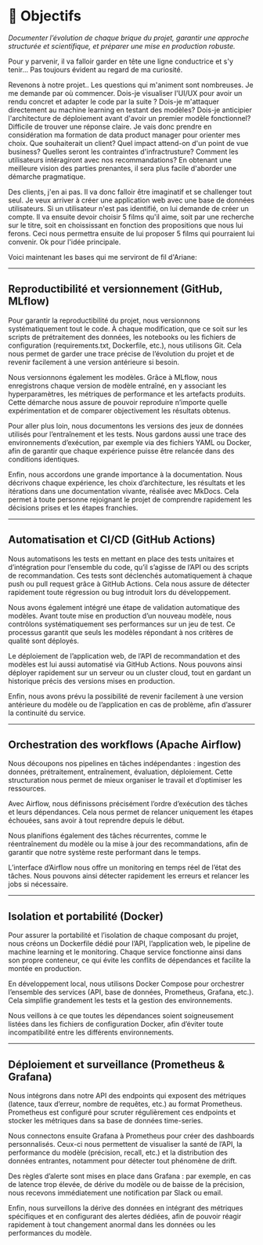 # 🎯 **Objectifs**

_Documenter l’évolution de chaque brique du projet, garantir une approche structurée et scientifique, et préparer une mise en production robuste._

Pour y parvenir, il va falloir garder en tête une ligne conductrice et s'y tenir... Pas toujours évident au regard de ma curiosité.

Revenons à notre projet.. Les questions qui m'animent sont nombreuses. Je me demande par où commencer. Dois-je visualiser l'UI/UX pour avoir un rendu concret et adapter le code par la suite ? Dois-je m'attaquer directement au machine learning en testant des modèles? Dois-je anticipier l'architecture de déploiement avant d'avoir un premier modèle fonctionnel? Difficile de trouver une réponse claire. Je vais donc prendre en considération ma formation de data product manager pour orienter mes choix. Que souhaiterait un client? Quel impact attend-on d'un point de vue business? Quelles seront les contraintes d'infractrusture? Comment les utilisateurs intéragiront avec nos recommandations? En obtenant une meilleure vision des parties prenantes, il sera plus facile d'aborder une démarche pragmatique.

Des clients, j'en ai pas. Il va donc falloir être imaginatif et se challenger tout seul. Je veux arriver à créer une application web avec une base de données utilisateurs. Si un utilisateur n'est pas identifié, on lui demande de créer un compte. Il va ensuite devoir choisir 5 films qu'il aime, soit par une recherche sur le titre, soit en choississant en fonction des propositions que nous lui ferons. Ceci nous permettra ensuite de lui proposer 5 films qui pourraient lui convenir. Ok pour l'idée principale.

Voici maintenant les bases qui me serviront de fil d'Ariane:

---

## Reproductibilité et versionnement (GitHub, MLflow)

Pour garantir la reproductibilité du projet, nous versionnons systématiquement tout le code. À chaque modification, que ce soit sur les scripts de prétraitement des données, les notebooks ou les fichiers de configuration (requirements.txt, Dockerfile, etc.), nous utilisons Git. Cela nous permet de garder une trace précise de l’évolution du projet et de revenir facilement à une version antérieure si besoin.

Nous versionnons également les modèles. Grâce à MLflow, nous enregistrons chaque version de modèle entraîné, en y associant les hyperparamètres, les métriques de performance et les artefacts produits. Cette démarche nous assure de pouvoir reproduire n’importe quelle expérimentation et de comparer objectivement les résultats obtenus.

Pour aller plus loin, nous documentons les versions des jeux de données utilisés pour l’entraînement et les tests. Nous gardons aussi une trace des environnements d’exécution, par exemple via des fichiers YAML ou Docker, afin de garantir que chaque expérience puisse être relancée dans des conditions identiques.

Enfin, nous accordons une grande importance à la documentation. Nous décrivons chaque expérience, les choix d’architecture, les résultats et les itérations dans une documentation vivante, réalisée avec MkDocs. Cela permet à toute personne rejoignant le projet de comprendre rapidement les décisions prises et les étapes franchies.

---

## Automatisation et CI/CD (GitHub Actions)

Nous automatisons les tests en mettant en place des tests unitaires et d’intégration pour l’ensemble du code, qu’il s’agisse de l’API ou des scripts de recommandation. Ces tests sont déclenchés automatiquement à chaque push ou pull request grâce à GitHub Actions. Cela nous assure de détecter rapidement toute régression ou bug introduit lors du développement.

Nous avons également intégré une étape de validation automatique des modèles. Avant toute mise en production d’un nouveau modèle, nous contrôlons systématiquement ses performances sur un jeu de test. Ce processus garantit que seuls les modèles répondant à nos critères de qualité sont déployés.

Le déploiement de l’application web, de l’API de recommandation et des modèles est lui aussi automatisé via GitHub Actions. Nous pouvons ainsi déployer rapidement sur un serveur ou un cluster cloud, tout en gardant un historique précis des versions mises en production.

Enfin, nous avons prévu la possibilité de revenir facilement à une version antérieure du modèle ou de l’application en cas de problème, afin d’assurer la continuité du service.

---

## Orchestration des workflows (Apache Airflow)

Nous découpons nos pipelines en tâches indépendantes : ingestion des données, prétraitement, entraînement, évaluation, déploiement. Cette structuration nous permet de mieux organiser le travail et d’optimiser les ressources.

Avec Airflow, nous définissons précisément l’ordre d’exécution des tâches et leurs dépendances. Cela nous permet de relancer uniquement les étapes échouées, sans avoir à tout reprendre depuis le début.

Nous planifions également des tâches récurrentes, comme le réentraînement du modèle ou la mise à jour des recommandations, afin de garantir que notre système reste performant dans le temps.

L’interface d’Airflow nous offre un monitoring en temps réel de l’état des tâches. Nous pouvons ainsi détecter rapidement les erreurs et relancer les jobs si nécessaire.

---

## Isolation et portabilité (Docker)

Pour assurer la portabilité et l’isolation de chaque composant du projet, nous créons un Dockerfile dédié pour l’API, l’application web, le pipeline de machine learning et le monitoring. Chaque service fonctionne ainsi dans son propre conteneur, ce qui évite les conflits de dépendances et facilite la montée en production.

En développement local, nous utilisons Docker Compose pour orchestrer l’ensemble des services (API, base de données, Prometheus, Grafana, etc.). Cela simplifie grandement les tests et la gestion des environnements.

Nous veillons à ce que toutes les dépendances soient soigneusement listées dans les fichiers de configuration Docker, afin d’éviter toute incompatibilité entre les différents environnements.

---

## Déploiement et surveillance (Prometheus & Grafana)

Nous intégrons dans notre API des endpoints qui exposent des métriques (latence, taux d’erreur, nombre de requêtes, etc.) au format Prometheus. Prometheus est configuré pour scruter régulièrement ces endpoints et stocker les métriques dans sa base de données time-series.

Nous connectons ensuite Grafana à Prometheus pour créer des dashboards personnalisés. Ceux-ci nous permettent de visualiser la santé de l’API, la performance du modèle (précision, recall, etc.) et la distribution des données entrantes, notamment pour détecter tout phénomène de drift.

Des règles d’alerte sont mises en place dans Grafana : par exemple, en cas de latence trop élevée, de dérive du modèle ou de baisse de la précision, nous recevons immédiatement une notification par Slack ou email.

Enfin, nous surveillons la dérive des données en intégrant des métriques spécifiques et en configurant des alertes dédiées, afin de pouvoir réagir rapidement à tout changement anormal dans les données ou les performances du modèle.
